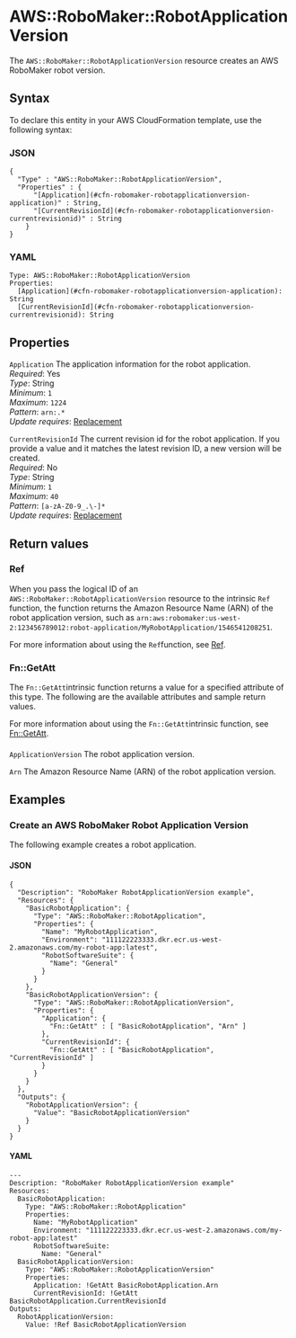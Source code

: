 # AWS::RoboMaker::RobotApplicationVersion<a name="aws-resource-robomaker-robotapplicationversion"></a>

The `AWS::RoboMaker::RobotApplicationVersion` resource creates an AWS RoboMaker robot version\.

## Syntax<a name="aws-resource-robomaker-robotapplicationversion-syntax"></a>

To declare this entity in your AWS CloudFormation template, use the following syntax:

### JSON<a name="aws-resource-robomaker-robotapplicationversion-syntax.json"></a>

```
{
  "Type" : "AWS::RoboMaker::RobotApplicationVersion",
  "Properties" : {
      "[Application](#cfn-robomaker-robotapplicationversion-application)" : String,
      "[CurrentRevisionId](#cfn-robomaker-robotapplicationversion-currentrevisionid)" : String
    }
}
```

### YAML<a name="aws-resource-robomaker-robotapplicationversion-syntax.yaml"></a>

```
Type: AWS::RoboMaker::RobotApplicationVersion
Properties: 
  [Application](#cfn-robomaker-robotapplicationversion-application): String
  [CurrentRevisionId](#cfn-robomaker-robotapplicationversion-currentrevisionid): String
```

## Properties<a name="aws-resource-robomaker-robotapplicationversion-properties"></a>

`Application`  <a name="cfn-robomaker-robotapplicationversion-application"></a>
The application information for the robot application\.  
*Required*: Yes  
*Type*: String  
*Minimum*: `1`  
*Maximum*: `1224`  
*Pattern*: `arn:.*`  
*Update requires*: [Replacement](https://docs.aws.amazon.com/AWSCloudFormation/latest/UserGuide/using-cfn-updating-stacks-update-behaviors.html#update-replacement)

`CurrentRevisionId`  <a name="cfn-robomaker-robotapplicationversion-currentrevisionid"></a>
The current revision id for the robot application\. If you provide a value and it matches the latest revision ID, a new version will be created\.  
*Required*: No  
*Type*: String  
*Minimum*: `1`  
*Maximum*: `40`  
*Pattern*: `[a-zA-Z0-9_.\-]*`  
*Update requires*: [Replacement](https://docs.aws.amazon.com/AWSCloudFormation/latest/UserGuide/using-cfn-updating-stacks-update-behaviors.html#update-replacement)

## Return values<a name="aws-resource-robomaker-robotapplicationversion-return-values"></a>

### Ref<a name="aws-resource-robomaker-robotapplicationversion-return-values-ref"></a>

When you pass the logical ID of an `AWS::RoboMaker::RobotApplicationVersion` resource to the intrinsic `Ref` function, the function returns the Amazon Resource Name \(ARN\) of the robot application version, such as `arn:aws:robomaker:us-west-2:123456789012:robot-application/MyRobotApplication/1546541208251`\. 

For more information about using the `Ref`function, see [Ref](https://docs.aws.amazon.com/AWSCloudFormation/latest/UserGuide/intrinsic-function-reference-ref.html)\.

### Fn::GetAtt<a name="aws-resource-robomaker-robotapplicationversion-return-values-fn--getatt"></a>

The `Fn::GetAtt`intrinsic function returns a value for a specified attribute of this type\. The following are the available attributes and sample return values\.

For more information about using the `Fn::GetAtt`intrinsic function, see [Fn::GetAtt](https://docs.aws.amazon.com/AWSCloudFormation/latest/UserGuide/intrinsic-function-reference-getatt.html)\.

#### <a name="aws-resource-robomaker-robotapplicationversion-return-values-fn--getatt-fn--getatt"></a>

`ApplicationVersion`  <a name="ApplicationVersion-fn::getatt"></a>
The robot application version\.

`Arn`  <a name="Arn-fn::getatt"></a>
The Amazon Resource Name \(ARN\) of the robot application version\.

## Examples<a name="aws-resource-robomaker-robotapplicationversion--examples"></a>



### Create an AWS RoboMaker Robot Application Version<a name="aws-resource-robomaker-robotapplicationversion--examples--Create_an__RoboMaker_Robot_Application_Version"></a>

The following example creates a robot application\.

#### JSON<a name="aws-resource-robomaker-robotapplicationversion--examples--Create_an__RoboMaker_Robot_Application_Version--json"></a>

```
{
  "Description": "RoboMaker RobotApplicationVersion example",
  "Resources": {
    "BasicRobotApplication": {
      "Type": "AWS::RoboMaker::RobotApplication",
      "Properties": {
        "Name": "MyRobotApplication",
        "Environment": "111122223333.dkr.ecr.us-west-2.amazonaws.com/my-robot-app:latest",
        "RobotSoftwareSuite": {
          "Name": "General"
        }
      }
    },
    "BasicRobotApplicationVersion": {
      "Type": "AWS::RoboMaker::RobotApplicationVersion",
      "Properties": {
        "Application": { 
          "Fn::GetAtt" : [ "BasicRobotApplication", "Arn" ] 
        },
        "CurrentRevisionId": { 
          "Fn::GetAtt" : [ "BasicRobotApplication", "CurrentRevisionId" ] 
        }
      }
    }
  },
  "Outputs": {
    "RobotApplicationVersion": {
      "Value": "BasicRobotApplicationVersion"
    }
  }
}
```

#### YAML<a name="aws-resource-robomaker-robotapplicationversion--examples--Create_an__RoboMaker_Robot_Application_Version--yaml"></a>

```
---
Description: "RoboMaker RobotApplicationVersion example"
Resources:
  BasicRobotApplication:
    Type: "AWS::RoboMaker::RobotApplication"
    Properties:
      Name: "MyRobotApplication"
      Environment: "111122223333.dkr.ecr.us-west-2.amazonaws.com/my-robot-app:latest"
      RobotSoftwareSuite:
        Name: "General"
  BasicRobotApplicationVersion:
    Type: "AWS::RoboMaker::RobotApplicationVersion"
    Properties:
      Application: !GetAtt BasicRobotApplication.Arn
      CurrentRevisionId: !GetAtt BasicRobotApplication.CurrentRevisionId
Outputs:
  RobotApplicationVersion:
    Value: !Ref BasicRobotApplicationVersion
```